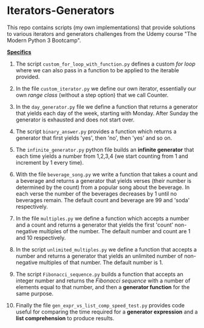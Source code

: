 # Iterators-Generators

This repo contains scripts (my own implementations) that provide solutions to various iterators and generators challenges from the Udemy course "The Modern Python 3 Bootcamp".

__<ins>Specifics</ins>__

1) The script `custom_for_loop_with_function.py` defines a custom <em>for loop</em> where we can also pass in a function to be applied to the iterable provided.

2) In the file `custom_iterator.py` we define our own iterator, essentially our own <em>range class</em> (without a step option) that we call Counter.

3) In the `day_generator.py` file we define a function that returns a generator that yields each day of the week, starting with Monday. After Sunday the generator is exhausted and does not start over.

4) The script `binary_answer.py` provides a function which returns a generator that first yields 'yes', then 'no', then 'yes' and so on.

5) The `infinite_generator.py` python file builds an __infinite generator__ that each time yields a number from 1,2,3,4 (we start counting from 1 and increment by 1 every time).

6) With the file `beverage_song.py` we write a function that takes a count and a beverage and returns a generator that yields verses (their number is determined by the count) from a popular song about the beverage. In each verse the number of the beverages decreases by 1 until no beverages remain. The default count and beverage are 99 and 'soda' respectively.

7) In the file `multiples.py` we define a function which accepts a number and a count and returns a generator that yields the first 'count' non-negative multiples of the number. The default number and count are 1 and 10 respectively.

8) In the script `unlimited_multiples.py` we define a function that accepts a number and returns a generator that yields an unlimited number of non-negative multiples of that number. The default number is 1.

9) The script `Fibonacci_sequence.py` builds a function that accepts an integer number and returns the <em>Fibonacci sequence</em> with a number of elements equal to that number, and then a __generator function__ for the same purpose.

10) Finally the file `gen_expr_vs_list_comp_speed_test.py` provides code useful for comparing the time required for a __generator expression__ and a __list comprehension__ to produce results.
